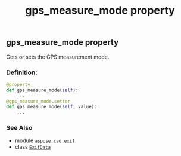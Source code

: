 ﻿---
title: gps_measure_mode property
second_title: Aspose.CAD for Python via .NET API References
description: 
type: docs
weight: 580
url: /python-net/aspose.cad.exif/exifdata/gps_measure_mode/
is_root: false
---

## gps_measure_mode property


Gets or sets the GPS measurement mode.
### Definition:
```python
@property
def gps_measure_mode(self):
    ...
@gps_measure_mode.setter
def gps_measure_mode(self, value):
    ...
```

### See Also
* module [`aspose.cad.exif`](../../)
* class [`ExifData`](/cad/python-net/aspose.cad.exif/exifdata)
